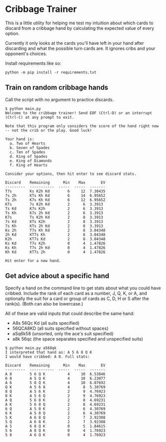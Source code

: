 # Cribbage Trainer

This is a little utility for helping me test my intuition about which cards to discard from a cribbage hand by calculating the expected value of every option.

Currently it only looks at the cards you'll have left in your hand after discarding and what the possible turn cards are. It ignores cribs and your opponent's choices.

Install requirements like so:

```
python -m pip install -r requirements.txt
```
## Train on random cribbage hands

Call the script with no argument to practice discards.

```
$ python main.py
Welcome to the cribbage trainer! Send EOF (Ctrl-D) or an interrupt (Ctrl-C) at any prompt to exit.

Note that this program only considers the score of the hand right now -- not the crib or the play. Good luck!

Your hand is:
  a. Two of Hearts
  b. Seven of Spades
  c. Ten of Spades
  d. King of Spades
  e. King of Diamonds
  f. King of Hearts

Consider your options, then hit enter to see discard stats.

Discard    Remaining      Min    Max       EV
---------  -----------  -----  -----  -------
T7s        Ks K2h Kd        6     12  7.30435
7s 2h      KTs Kh Kd        6     14  6.95652
Ts 2h      K7s Kh Kd        6     12  6.95652
KTs        7s K2h Kd        2      6  3.3913
Ts Kd      K7s K2h          2      6  3.3913
Ts Kh      K7s 2h Kd        2      6  3.3913
K7s        Ts K2h Kd        2      8  3.3913
7s Kd      KTs K2h          2      8  3.3913
7s Kh      KTs 2h Kd        2      8  3.3913
Ks 2h      T7s Kh Kd        2      8  3.04348
2h Kd      KT7s Kh          2      8  3.04348
K2h        KT7s Kd          2      8  3.04348
Ks Kd      T7s K2h          0      4  1.47826
Ks Kh      T7s 2h Kd        0      4  1.47826
Kh Kd      KT7s 2h          0      4  1.47826

Hit enter for a new hand.
```

## Get advice about a specific hand

Specify a hand on the command line to get stats about what you could have cribbed. Include the rank of each card as a number, J, Q, K, or A, and optionally the suit for a card or group of cards as C, D, H or S after the rank(s). (Both can also be lowercase.)

All of these are valid inputs that could describe the same hand:
* A8s 56Qc Kd (all suits specified)
* 56QCA8KD (all suits specified without spaces)
* aSq6k58 (unsorted, only the ace's suit specified)
* a8k 56qc (the space separates specified and unspecified suits)


```
$ python main.py a568qk
I interpreted that hand as: A 5 6 8 Q K
I would have cribbed: A 8. Full stats:

Discard    Remaining      Min    Max       EV
---------  -----------  -----  -----  -------
A 8        5 6 Q K          4     10  6.53846
6 8        A 5 Q K          4     10  6.23077
A 6        5 8 Q K          4     10  6.07692
Q K        A 5 6 8          4      8  5.30769
8 Q        A 5 6 K          2      9  4.76923
8 K        A 5 6 Q          2      9  4.76923
A Q        5 6 8 K          2      8  4.69231
A K        5 6 8 Q          2      8  4.69231
6 Q        A 5 8 K          2      6  4.30769
6 K        A 5 8 Q          2      6  4.30769
5 K        A 6 8 Q          2      7  3.92308
5 Q        A 6 8 K          2      7  3.92308
A 5        6 8 Q K          0      5  1.84615
5 6        A 8 Q K          0      4  1.76923
5 8        A 6 Q K          0      4  1.76923
```

